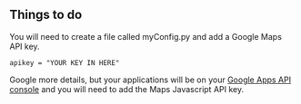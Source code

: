 ## Things to do
You  will need to create a file called myConfig.py and add a Google Maps API key.

```
apikey = "YOUR KEY IN HERE"
```

Google more details, but your applications will be on your [Google Apps API console](https://code.google.com/apis/console) and you will need to add the Maps Javascript API key.
